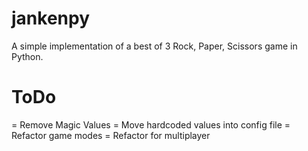 # jankenpy

A simple implementation of a best of 3 Rock, Paper, Scissors game in Python.

# ToDo

= Remove Magic Values
= Move hardcoded values into config file
= Refactor game modes
= Refactor for multiplayer
